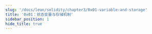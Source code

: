 ```yaml
---
slug: '/docs/lean/solidity/chapter3/0x01-variable-and-storage'
title: '0x01：状态变量与存储机制'
sidebar_position: 1
hide_title: true
---
```

